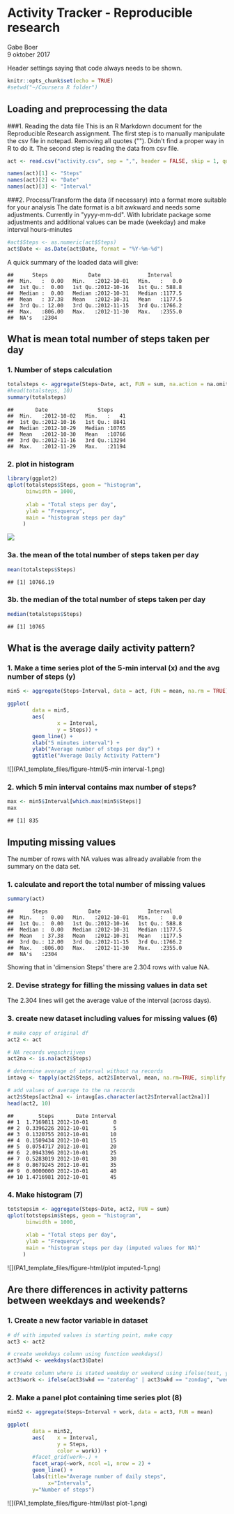 # Activity Tracker - Reproducible research
Gabe Boer  
9 oktober 2017  

Header settings saying that code always needs to be shown.

```r
knitr::opts_chunk$set(echo = TRUE)
#setwd("~/Coursera R folder")
```

## Loading and preprocessing the data
###1. Reading the data file
This is an R Markdown document for the Reproducible Research assignment. 
The first step is to manually manipulate the csv file in notepad. Removing all quotes ("").
Didn't find a proper way in R to do it.
The second step is reading the data from csv file. 


```r
act <- read.csv("activity.csv", sep = ",", header = FALSE, skip = 1, quote = "")

names(act)[1] <- "Steps"
names(act)[2] <- "Date"
names(act)[3] <- "Interval"
```

###2. Process/Transform the data (if necessary) into a format more suitable for your analysis
The date format is a bit awkward and needs some adjustments. Currently in "yyyy-mm-dd". With lubridate
package some adjustments and additional values can be made (weekday) and make interval hours-minutes


```r
#act$Steps <- as.numeric(act$Steps)
act$Date <- as.Date(act$Date, format = "%Y-%m-%d")
```
A quick summary of the loaded data will give:

```
##      Steps             Date               Interval     
##  Min.   :  0.00   Min.   :2012-10-01   Min.   :   0.0  
##  1st Qu.:  0.00   1st Qu.:2012-10-16   1st Qu.: 588.8  
##  Median :  0.00   Median :2012-10-31   Median :1177.5  
##  Mean   : 37.38   Mean   :2012-10-31   Mean   :1177.5  
##  3rd Qu.: 12.00   3rd Qu.:2012-11-15   3rd Qu.:1766.2  
##  Max.   :806.00   Max.   :2012-11-30   Max.   :2355.0  
##  NA's   :2304
```

## What is mean total number of steps taken per day
### 1. Number of steps calculation

```r
totalsteps <- aggregate(Steps~Date, act, FUN = sum, na.action = na.omit)
#head(totalsteps, 10)
summary(totalsteps)
```

```
##       Date                Steps      
##  Min.   :2012-10-02   Min.   :   41  
##  1st Qu.:2012-10-16   1st Qu.: 8841  
##  Median :2012-10-29   Median :10765  
##  Mean   :2012-10-30   Mean   :10766  
##  3rd Qu.:2012-11-16   3rd Qu.:13294  
##  Max.   :2012-11-29   Max.   :21194
```
### 2. plot in histogram

```r
library(ggplot2)
qplot(totalsteps$Steps, geom = "histogram", 
      binwidth = 1000, 
      
      xlab = "Total steps per day", 
      ylab = "Frequency",
      main = "histogram steps per day"
     )
```

![](PA1_template_files/figure-html/plot-1.png)<!-- -->

### 3a. the mean of the total number of steps taken per day

```r
mean(totalsteps$Steps)
```

```
## [1] 10766.19
```
### 3b. the median of the total number of steps taken per day

```r
median(totalsteps$Steps)
```

```
## [1] 10765
```
## What is the average daily activity pattern?
### 1. Make a time series plot of the 5-min interval (x) and the avg number of steps (y)

```r
min5 <- aggregate(Steps~Interval, data = act, FUN = mean, na.rm = TRUE)

ggplot(
        data = min5,
        aes(
                x = Interval,
                y = Steps)) +
        geom_line() +
        xlab("5 minutes interval") +
        ylab("Average number of steps per day") +
        ggtitle("Average Daily Activity Pattern")
```

![](PA1_template_files/figure-html/5-min interval-1.png)<!-- -->

### 2. which 5 min interval contains max number of steps? 

```r
max <- min5$Interval[which.max(min5$Steps)]
max
```

```
## [1] 835
```


## Imputing missing values
The number of rows with NA values was allready available from the summary on the data set.
### 1. calculate and report the total number of missing values

```r
summary(act)
```

```
##      Steps             Date               Interval     
##  Min.   :  0.00   Min.   :2012-10-01   Min.   :   0.0  
##  1st Qu.:  0.00   1st Qu.:2012-10-16   1st Qu.: 588.8  
##  Median :  0.00   Median :2012-10-31   Median :1177.5  
##  Mean   : 37.38   Mean   :2012-10-31   Mean   :1177.5  
##  3rd Qu.: 12.00   3rd Qu.:2012-11-15   3rd Qu.:1766.2  
##  Max.   :806.00   Max.   :2012-11-30   Max.   :2355.0  
##  NA's   :2304
```
Showing that in 'dimension Steps' there are 2.304 rows with value NA.

### 2. Devise strategy for filling the missing values in data set
The 2.304 lines will get the average value of the interval (across days).
### 3. create new dataset including values for missing values (6)

```r
# make copy of original df
act2 <- act

# NA records wegschrijven
act2na <- is.na(act2$Steps)

# determine average of interval without na records
intavg <- tapply(act2$Steps, act2$Interval, mean, na.rm=TRUE, simplify = TRUE)

# add values of average to the na records
act2$Steps[act2na] <- intavg[as.character(act2$Interval[act2na])]
head(act2, 10)
```

```
##        Steps       Date Interval
## 1  1.7169811 2012-10-01        0
## 2  0.3396226 2012-10-01        5
## 3  0.1320755 2012-10-01       10
## 4  0.1509434 2012-10-01       15
## 5  0.0754717 2012-10-01       20
## 6  2.0943396 2012-10-01       25
## 7  0.5283019 2012-10-01       30
## 8  0.8679245 2012-10-01       35
## 9  0.0000000 2012-10-01       40
## 10 1.4716981 2012-10-01       45
```
### 4. Make histogram (7)

```r
totstepsim <- aggregate(Steps~Date, act2, FUN = sum)
qplot(totstepsim$Steps, geom = "histogram", 
      binwidth = 1000, 
      
      xlab = "Total steps per day", 
      ylab = "Frequency",
      main = "histogram steps per day (imputed values for NA)"
     )
```

![](PA1_template_files/figure-html/plot imputed-1.png)<!-- -->

## Are there differences in activity patterns between weekdays and weekends?

### 1. Create a new factor variable in dataset 

```r
# df with imputed values is starting point, make copy
act3 <- act2

# create weekdays column using function weekdays()
act3$wkd <- weekdays(act3$Date)

# create column where is stated weekday or weekend using ifelse(test, yes, no)
act3$work <- ifelse(act3$wkd == "zaterdag" | act3$wkd == "zondag", "weekend", "weekday")
```

### 2. Make a panel plot containing time series plot (8)

```r
min52 <- aggregate(Steps~Interval + work, data = act3, FUN = mean)

ggplot(
        data = min52,
        aes(    x = Interval,
                y = Steps,
                color = work)) +
        #facet_grid(work~.) +
        facet_wrap(~work, ncol =1, nrow = 2) +
        geom_line() + 
        labs(title="Average number of daily steps", 
             x="Intervals",
        y="Number of steps")
```

![](PA1_template_files/figure-html/last plot-1.png)<!-- -->
